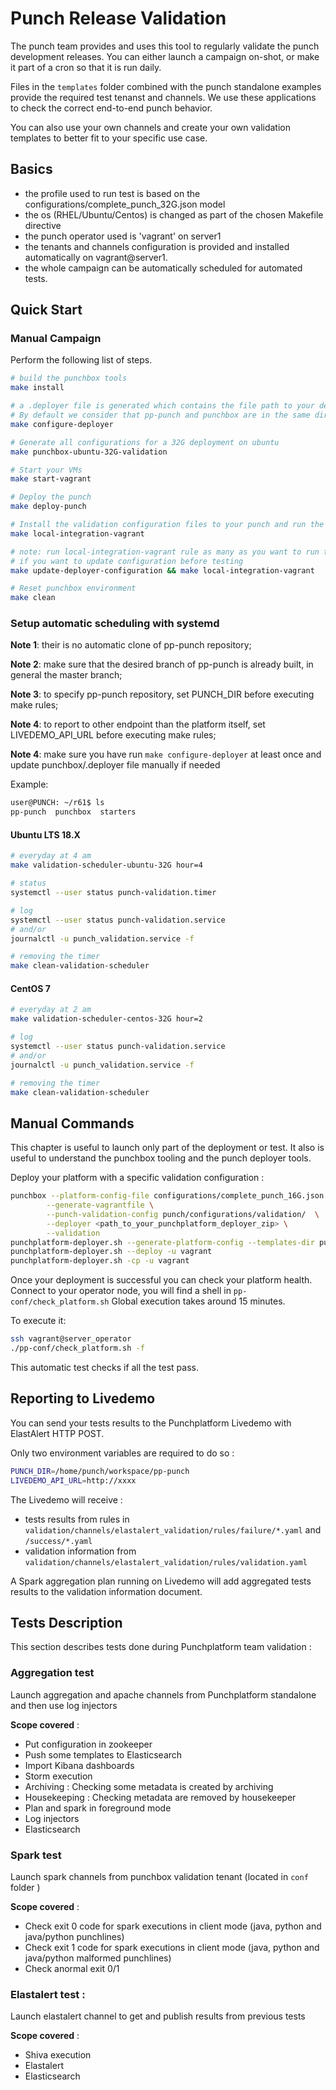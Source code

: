 # Punch Release Validation

The punch team provides and uses this tool to regularly validate the punch
development releases. You can either launch a campaign on-shot, or make it part
of a cron so that it is run daily. 

Files in the `templates` folder combined with the punch standalone examples
provide the required test tenanst and channels. We use these applications
to check the correct end-to-end punch behavior.

You can also use your own channels and create your own validation templates 
to better fit to your specific use case.

## Basics

* the profile used to run test is based on the configurations/complete_punch_32G.json model
* the os (RHEL/Ubuntu/Centos) is changed as part of the chosen Makefile directive
* the punch operator used is 'vagrant' on server1
* the tenants and channels configuration is provided and installed automatically on vagrant@server1.
* the whole campaign can be automatically scheduled for automated tests. 

## Quick Start

### Manual Campaign

Perform the following list of steps. 

```sh
# build the punchbox tools
make install

# a .deployer file is generated which contains the file path to your deployer.zip; change it to yours if it doesn't match
# By default we consider that pp-punch and punchbox are in the same directory: $WORKING_SPACE/pp-punch and $WORKING_SPACE/punchbox
make configure-deployer

# Generate all configurations for a 32G deployment on ubuntu
make punchbox-ubuntu-32G-validation

# Start your VMs
make start-vagrant

# Deploy the punch
make deploy-punch

# Install the validation configuration files to your punch and run the tests
make local-integration-vagrant

# note: run local-integration-vagrant rule as many as you want to run tests
# if you want to update configuration before testing
make update-deployer-configuration && make local-integration-vagrant

# Reset punchbox environment
make clean
```

### Setup automatic scheduling with systemd

**Note 1**: their is no automatic clone of pp-punch repository; 

**Note 2**: make sure that the desired branch of pp-punch is already built, in general the master branch; 

**Note 3**: to specify pp-punch repository, set PUNCH_DIR before executing make rules; 

**Note 4**: to report to other endpoint than the platform itself, set LIVEDEMO_API_URL before executing make rules;

**Note 4**: make sure you have run `make configure-deployer` at least once and update punchbox/.deployer file manually if needed

Example:

```sh
user@PUNCH: ~/r61$ ls
pp-punch  punchbox  starters
```

#### Ubuntu LTS 18.X

```sh
# everyday at 4 am
make validation-scheduler-ubuntu-32G hour=4

# status
systemctl --user status punch-validation.timer

# log
systemctl --user status punch-validation.service
# and/or
journalctl -u punch_validation.service -f

# removing the timer
make clean-validation-scheduler
```

#### CentOS 7

```sh
# everyday at 2 am
make validation-scheduler-centos-32G hour=2

# log
systemctl --user status punch-validation.service
# and/or
journalctl -u punch_validation.service -f

# removing the timer
make clean-validation-scheduler
```

## Manual Commands 

This chapter is useful to launch only part of the deployment or test. It also is useful
to understand the punchbox tooling and the punch deployer tools. 

Deploy your platform with a specific validation configuration : 

```sh
punchbox --platform-config-file configurations/complete_punch_16G.json \
        --generate-vagrantfile \
        --punch-validation-config punch/configurations/validation/  \
        --deployer <path_to_your_punchplatform_deployer_zip> \
        --validation
punchplatform-deployer.sh --generate-platform-config --templates-dir punch/platform_template/ --model punch/build/model.json
punchplatform-deployer.sh --deploy -u vagrant
punchplatform-deployer.sh -cp -u vagrant
```

Once your deployment is successful you can check your platform health. 
Connect to your operator node, you will find a shell in `pp-conf/check_platform.sh`
Global execution takes around 15 minutes. 

To execute it: 
```sh
ssh vagrant@server_operator
./pp-conf/check_platform.sh -f
```

This automatic test checks if all the test pass.

## Reporting to Livedemo

You can send your tests results to the Punchplatform Livedemo with ElastAlert HTTP POST.

Only two environment variables are required to do so : 

```sh
PUNCH_DIR=/home/punch/workspace/pp-punch
LIVEDEMO_API_URL=http://xxxx
```

The Livedemo will receive :
- tests results from rules in `validation/channels/elastalert_validation/rules/failure/*.yaml` and `/success/*.yaml`
- validation information from `validation/channels/elastalert_validation/rules/validation.yaml`

A Spark aggregation plan running on Livedemo will add aggregated tests results to the validation information document.

## Tests Description

This section describes tests done during Punchplatform team validation :

### Aggregation test 

Launch aggregation and apache channels from Punchplatform standalone and then use log injectors 

**Scope covered** : 
  - Put configuration in zookeeper
  - Push some templates to Elasticsearch
  - Import Kibana dashboards 
  - Storm execution 
  - Archiving : Checking some metadata is created by archiving
  - Housekeeping : Checking metadata are removed by housekeeper
  - Plan and spark in foreground mode  
  - Log injectors 
  - Elasticsearch 

### Spark test 

Launch spark channels from punchbox validation tenant (located in `conf` folder )

**Scope covered** : 
  - Check exit 0 code for spark executions in client mode (java, python and java/python punchlines)  
  - Check exit 1 code for spark executions in client mode (java, python and java/python malformed punchlines)  
  - Check anormal exit 0/1 

### Elastalert test : 

Launch elastalert channel to get and publish results from previous tests 

**Scope covered** : 
  - Shiva execution
  - Elastalert 
  - Elasticsearch


